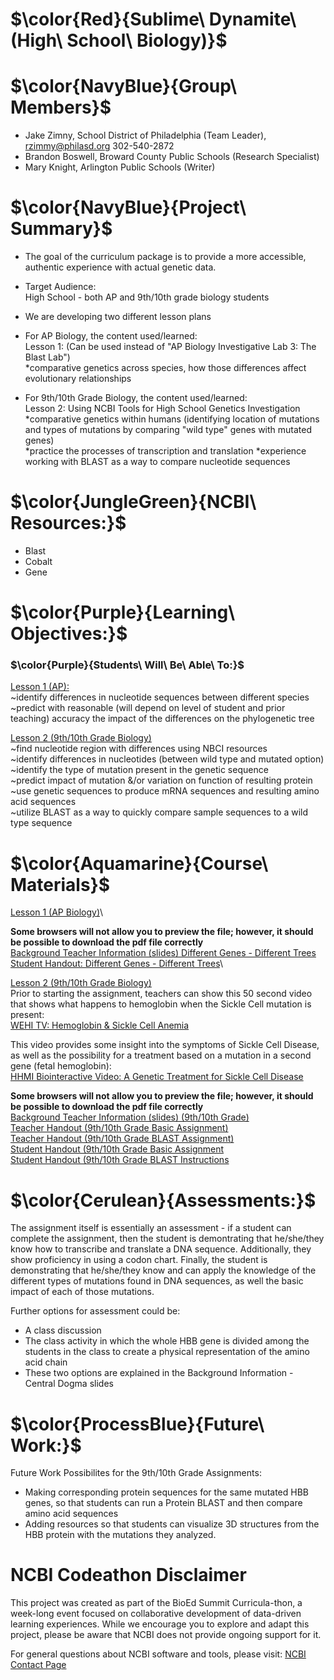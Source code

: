 # $\color{Red}{Sublime\ Dynamite\ (High\ School\ Biology)}$ 

# $\color{NavyBlue}{Group\ Members}$
- Jake Zimny, School District of Philadelphia (Team Leader), rzimmy@philasd.org 302-540-2872
- Brandon Boswell, Broward County Public Schools (Research Specialist)
- Mary Knight, Arlington Public Schools (Writer)

# $\color{NavyBlue}{Project\ Summary}$
- The goal of the curriculum package is to provide a more accessible, authentic experience with actual genetic data. 
- Target Audience:\
  High School - both AP and 9th/10th grade biology students
  
- We are developing two different lesson plans
- For AP Biology, the content used/learned:\
  Lesson 1: (Can be used instead of "AP Biology Investigative Lab 3: The Blast Lab")\
  *comparative genetics across species, how those differences affect evolutionary relationships
  
- For 9th/10th Grade Biology, the content used/learned:\
  Lesson 2: Using NCBI Tools for High School Genetics Investigation\
  *comparative genetics within humans (identifying location of mutations and types of mutations by comparing "wild type" genes with mutated genes)\
  *practice the processes of transcription and translation
  *experience working with BLAST as a way to compare nucleotide sequences

  
# $\color{JungleGreen}{NCBI\ Resources:}$
- Blast
- Cobalt
- Gene

# $\color{Purple}{Learning\ Objectives:}$
<h3>$\color{Purple}{Students\ Will\ Be\ Able\ To:}$ </h3>

<ins>Lesson 1 (AP):</ins>\
~identify differences in nucleotide sequences between different species\
~predict with reasonable (will depend on level of student and prior teaching) accuracy the impact of the differences on the phylogenetic tree

<ins>Lesson 2 (9th/10th Grade Biology)</ins>\
~find nucleotide region with differences using NBCI resources\
~identify differences in nucleotides (between wild type and mutated option)\
~identify the type of mutation present in the genetic sequence\
~predict impact of mutation &/or variation on function of resulting protein\
~use genetic sequences to produce mRNA sequences and resulting amino acid sequences\
~utilize BLAST as a way to quickly compare sample sequences to a wild type sequence

# $\color{Aquamarine}{Course\ Materials}$
<ins>Lesson 1 (AP Biology)</ins>\

**Some browsers will not allow you to preview the file; however, it should be possible to download the pdf file correctly**\
[Background Teacher Information (slides) Different Genes - Different Trees](https://github.com/NCBI-Codeathons/bioed-2024-team-carver/blob/66537fb9a7722140b105071f05d770f5110f0ba9/curriculum_materials/AP%20Bio%20Lessons/Different%20Genes_Different%20Trees.pdf)\
[Student Handout: Different Genes - Different Trees](https://github.com/NCBI-Codeathons/bioed-2024-team-carver/blob/734303fc85ea2a3f9a0b6be8f6f672600f0ec622/curriculum_materials/9-10%20Biology/Student%20Handout%20-%20Intro%20Bio.pdf)\


<ins>Lesson 2 (9th/10th Grade Biology)</ins>\
Prior to starting the assignment, teachers can show this 50 second video that shows what happens to hemoglobin when the Sickle Cell mutation is present:\
[WEHI TV: Hemoglobin & Sickle Cell Anemia](https://www.wehi.edu.au/wehi-tv/haemoglobin-and-sickle-cell-anaemia/)

This video provides some insight into the symptoms of Sickle Cell Disease, as well as the possibility for a treatment based on a mutation in a second gene (fetal hemoglobin):\
[HHMI Biointeractive Video: A Genetic Treatment for Sickle Cell Disease](https://www.biointeractive.org/classroom-resources/genetic-treatment-sickle-cell-disease)

**Some browsers will not allow you to preview the file; however, it should be possible to download the pdf file correctly**\
[Background Teacher Information (slides) (9th/10th Grade)](https://github.com/NCBI-Codeathons/bioed-2024-team-carver/blob/9e51555ea2904b04d0406b0e0ebd9da7e8dc9e49/curriculum_materials/9-10%20Biology/Background%20Information%20-%20Central%20Dogma_%20Teaching%20Students%20the%20Value%20of%20Using%20NCBI%20Tools%20like%20BLAST.pdf)\
[Teacher Handout (9th/10th Grade Basic Assignment)](https://github.com/NCBI-Codeathons/bioed-2024-team-carver/blob/f8e158ba5a1ee75a8ca3afff655f542d4e9a27ec/curriculum_materials/9-10%20Biology/Teacher%20Instructions%20%26%20Key%20-%20Intro%20Bio%20-%20reduced.pdf)\
[Teacher Handout (9th/10th Grade BLAST Assignment)](https://github.com/NCBI-Codeathons/bioed-2024-team-carver/blob/5f8c1ebde5625ba087a553c86665c27c845e3ce4/curriculum_materials/9-10%20Biology/Biology_%20Using%20NCBI%20Tools%20for%20High%20School%20Genetics%20Investigation%20-%20BLAST.pdf)\
[Student Handout (9th/10th Grade Basic Assignment](https://github.com/NCBI-Codeathons/bioed-2024-team-carver/blob/734303fc85ea2a3f9a0b6be8f6f672600f0ec622/curriculum_materials/9-10%20Biology/Student%20Handout%20-%20Intro%20Bio.pdf)\
[Student Handout (9th/10th Grade BLAST Instructions](https://github.com/NCBI-Codeathons/bioed-2024-team-carver/blob/5dc005c0bd141faa7f28d11d802a2e6854922247/curriculum_materials/9-10%20Biology/STUDENT%20VERSION_%20Biology_%20Using%20NCBI%20Tools%20for%20High%20School%20Genetics%20Investigation%20-%20BLAST.pdf)


# $\color{Cerulean}{Assessments:}$
The assignment itself is essentially an assessment - if a student can complete the assignment, then the student is demontrating that he/she/they know how to transcribe and translate a DNA sequence. Additionally, they show proficiency in using a codon chart. Finally, the student is demonstrating that he/she/they know and can apply the knowledge of the different types of mutations found in DNA sequences, as well the basic impact of each of those mutations.

Further options for assessment could be:
- A class discussion
- The class activity in which the whole HBB gene is divided among the students in the class to create a physical representation of the amino acid chain
- These two options are explained in the Background Information - Central Dogma slides  

# $\color{ProcessBlue}{Future\ Work:}$
Future Work Possibilites for the 9th/10th Grade Assignments:
- Making corresponding protein sequences for the same mutated HBB genes, so that students can run a Protein BLAST and then compare amino acid sequences
- Adding resources so that students can visualize 3D structures from the HBB protein with the mutations they analyzed.


# NCBI Codeathon Disclaimer
This project was created as part of the BioEd Summit Curricula-thon, a week-long event focused on collaborative development of data-driven learning experiences. While we encourage you to explore and adapt this project, please be aware that NCBI does not provide ongoing support for it.

For general questions about NCBI software and tools, please visit: [NCBI Contact Page](https://www.ncbi.nlm.nih.gov/home/about/contact/)

